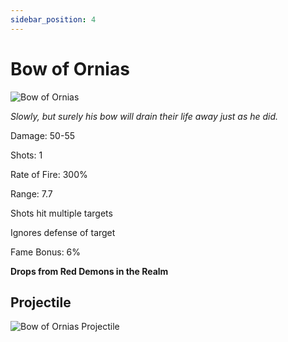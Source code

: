 ```yaml
---
sidebar_position: 4
---
```


# Bow of Ornias

![Bow of Ornias](https://vwiki.valorserver.com/api/item/picture/bow%20of%20ornias)

<i>Slowly, but surely his bow will drain their life away just as he did.</i>

Damage: 50-55

Shots: 1

Rate of Fire: 300%

Range: 7.7

Shots hit multiple targets

Ignores defense of target

Fame Bonus: 6%

**Drops from Red Demons in the Realm**

## Projectile 

![Bow of Ornias Projectile](https://cdn.discordapp.com/attachments/953134990428868629/981404577993740338/ornias.gif)
